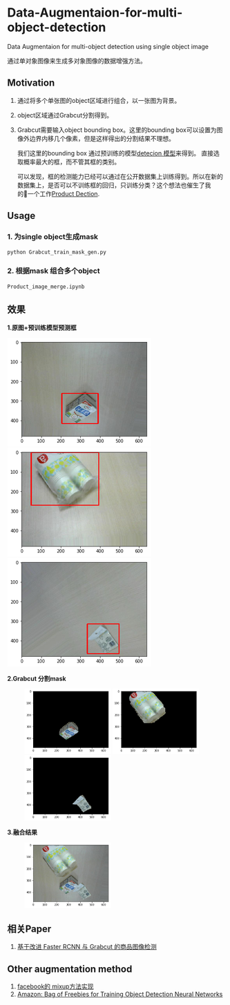 # Data-Augmentaion-for-multi-object-detection
Data Augmentaion for multi-object detection using single object image

通过单对象图像来生成多对象图像的数据增强方法。

## Motivation

1. 通过将多个单张图的object区域进行组合，以一张图为背景。

2. object区域通过Grabcut分割得到。

3. Grabcut需要输入object bounding box。这里的bounding box可以设置为图像外边界内移几个像素，但是这样得出的分割结果不理想。

    我们这里的bounding box 通过预训练的模型[detecion 模型](https://github.com/matterport/Mask_RCNN)来得到。 直接选取概率最大的框，而不管其框的类别。 

   可以发现，框的检测能力已经可以通过在公开数据集上训练得到。所以在新的数据集上，是否可以不训练框的回归，只训练分类？这个想法也催生了我的一个工作[Product Dection](https://github.com/huzhengwei/Product-Detecion).


## Usage

### 1. 为single object生成mask

```
python Grabcut_train_mask_gen.py
```

### 2. 根据mask 组合多个object

```
Product_image_merge.ipynb
```

## 效果

**1.原图+预训练模型预测框**

![1.jpg](./result/1.png) ![2](./result/2.png)![3](./result/3.png) 


**2.Grabcut 分割mask**

<figure class="pre">
    <img src="./result/1m.png" width="200">
    <img src="./result/2m.png" width="200">
    <img src="./result/3m.png" width="200">
</figure>

**3.融合结果**

<figure class="pre">
    <img src="./result/result.png" width="200"  >
</figure>

## 相关Paper

1. [基于改进 Faster RCNN 与 Grabcut 的商品图像检测](http://www.c-s-a.org.cn/csa/ch/reader/create_pdf.aspx?file_no=6631&flag=1&year_id=2018&quarter_id=11)

## Other augmentation method

1. [facebook的 mixup方法实现](https://github.com/facebookresearch/mixup-cifar10)
2. [Amazon: Bag of Freebies for Training Object Detection Neural Networks](https://arxiv.org/abs/1902.04103?context=cs.CV)
